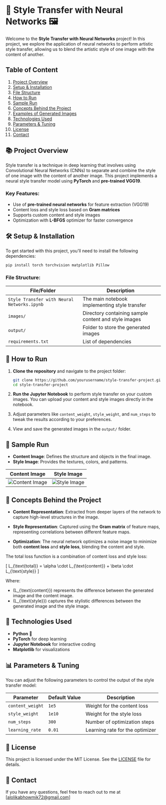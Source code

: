 # 🎨 Style Transfer with Neural Networks 🖼️

Welcome to the **Style Transfer with Neural Networks** project! In this project, we explore the application of neural networks to perform artistic style transfer, allowing us to blend the artistic style of one image with the content of another. 

## Table of Content

1. [Project Overview](#-project-overview)
2. [Setup & Installation](#-setup--installation)
3. [File Structure](#-file-structure)
4. [How to Run](#-how-to-run)
5. [Sample Run](#-sample-run)
6. [Concepts Behind the Project](#-concepts-behind-the-project)
7. [Examples of Generated Images](#-examples-of-generated-images)
8. [Technologies Used](#-technologies-used)
9. [Parameters & Tuning](#-parameters--tuning)
10. [License](#-license)
11. [Contact](#-contact)

## 📚 Project Overview

Style transfer is a technique in deep learning that involves using Convolutional Neural Networks (CNNs) to separate and combine the style of one image with the content of another image. This project implements a neural style transfer model using **PyTorch** and **pre-trained VGG19**.

### Key Features:
- Use of **pre-trained neural networks** for feature extraction (VGG19)
- Content loss and style loss based on **Gram matrices**
- Supports custom content and style images
- Optimization with **L-BFGS** optimizer for faster convergence

## 🛠️ Setup & Installation

To get started with this project, you'll need to install the following dependencies:

```bash
pip install torch torchvision matplotlib Pillow
```

### File Structure:

| File/Folder                           | Description                                           |
|---------------------------------------|-------------------------------------------------------|
| `Style Transfer with Neural Networks.ipynb` | The main notebook implementing style transfer        |
| `images/`                             | Directory containing sample content and style images  |
| `output/`                             | Folder to store the generated images                  |
| `requirements.txt`                    | List of dependencies                                  |

## 🚀 How to Run

1. **Clone the repository** and navigate to the project folder:

   ```bash
   git clone https://github.com/yourusername/style-transfer-project.git
   cd style-transfer-project
   ```
2. **Run the Jupyter Notebook** to perform style transfer on your custom images. You can upload your content and style images directly in the notebook.

3. Adjust parameters like `content_weight`, `style_weight`, and `num_steps` to tweak the results according to your preferences.

4. View and save the generated images in the `output/` folder.

## 📸 Sample Run

- **Content Image**: Defines the structure and objects in the final image.
- **Style Image**: Provides the textures, colors, and patterns.

| Content Image                                                                                  | Style Image                                                                                   |
|------------------------------------------------------------------------------------------------|-----------------------------------------------------------------------------------------------|
| ![Content Image](https://raw.githubusercontent.com/alo7lika/PyVerse/refs/heads/main/Machine_Learning/Style%20Transfer%20with%20Neural%20Network/content%20image.jpg) | ![Style Image](https://raw.githubusercontent.com/alo7lika/PyVerse/refs/heads/main/Machine_Learning/Style%20Transfer%20with%20Neural%20Network/style%20image.jpg) |


## 🔬 Concepts Behind the Project

- **Content Representation**: Extracted from deeper layers of the network to capture high-level structures in the image.
  
- **Style Representation**: Captured using the **Gram matrix** of feature maps, representing correlations between different feature maps.

- **Optimization**: The neural network optimizes a noise image to minimize both **content loss** and **style loss**, blending the content and style.

The total loss function is a combination of content loss and style loss:

\[
L_{\text{total}} = \alpha \cdot L_{\text{content}} + \beta \cdot L_{\text{style}}
\]

Where:

- \(L_{\text{content}}\) represents the difference between the generated image and the content image.
- \(L_{\text{style}}\) captures the stylistic differences between the generated image and the style image.

## 🧠 Technologies Used

- **Python** 🐍
- **PyTorch** for deep learning
- **Jupyter Notebook** for interactive coding
- **Matplotlib** for visualizations

## 📊 Parameters & Tuning

You can adjust the following parameters to control the output of the style transfer model:

| Parameter       | Default Value | Description                         |
|-----------------|---------------|-------------------------------------|
| `content_weight` | `1e5`         | Weight for the content loss         |
| `style_weight`   | `1e10`        | Weight for the style loss           |
| `num_steps`      | `300`         | Number of optimization steps        |
| `learning_rate`  | `0.01`        | Learning rate for the optimizer     |


## 📄 License

This project is licensed under the MIT License. See the [LICENSE](LICENSE) file for details.

## 💬 Contact

If you have any questions, feel free to reach out to me at [alolikabhowmik72@gmail.com]
